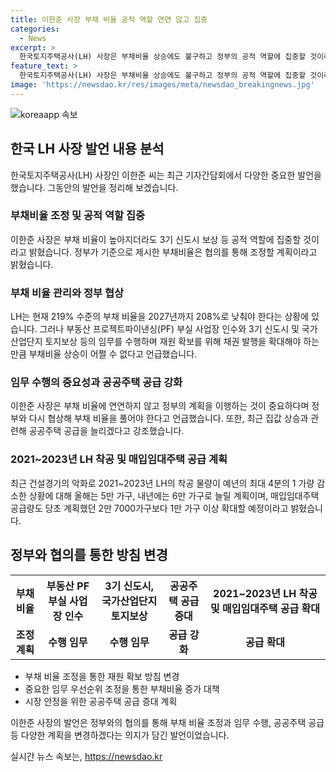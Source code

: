 ```yaml
---
title: 이한준 사장 부채 비율 공적 역할 연연 않고 집중
categories:
  - News
excerpt: >
  한국토지주택공사(LH) 사장은 부채비율 상승에도 불구하고 정부의 공적 역할에 집중할 것이라고 밝혔다. LH는 채권 발행 등을 통해 재원을 확보하며 부채 비율의 상승을 감수할 것으로 전망된다. 사장은 공급 조기화와 물량 확대에 집중하여 부동산 시장의 불씨를 해소하겠다며, 올해 5만, 내년에는 6만 가구 이상의 공공주택을 착공할 방침이라고 밝혔다.
feature_text: >
  한국토지주택공사(LH) 사장은 부채비율 상승에도 불구하고 정부의 공적 역할에 집중할 것이라고 밝혔다. LH는 채권 발행 등을 통해 재원을 확보하며 부채 비율의 상승을 감수할 것으로 전망된다. 사장은 공급 조기화와 물량 확대에 집중하여 부동산 시장의 불씨를 해소하겠다며, 올해 5만, 내년에는 6만 가구 이상의 공공주택을 착공할 방침이라고 밝혔다.
image: 'https://newsdao.kr/res/images/meta/newsdao_breakingnews.jpg'
---
```


<p><img src="https://newsdao.kr/res/images/meta/newsdao_breakingnews.jpg" alt="koreaapp 속보" /></p>

<h2 data-ke-size="size26">한국 LH 사장 발언 내용 분석</h2>

<p data-ke-size="size16">한국토지주택공사(LH) 사장인 이한준 씨는 최근 기자간담회에서 다양한 중요한 발언을 했습니다. 그동안의 발언을 정리해 보겠습니다.</p>

<h3>부채비율 조정 및 공적 역할 집중</h3>

<p data-ke-size="size16">이한준 사장은 부채 비율이 높아지더라도 3기 신도시 보상 등 공적 역할에 집중할 것이라고 밝혔습니다. 정부가 기준으로 제시한 부채비율은 협의를 통해 조정할 계획이라고 밝혔습니다.</p>

<h3>부채 비율 관리와 정부 협상</h3>

<p data-ke-size="size16">LH는 현재 219% 수준의 부채 비율을 2027년까지 208%로 낮춰야 한다는 상황에 있습니다. 그러나 부동산 프로젝트파이낸싱(PF) 부실 사업장 인수와 3기 신도시 및 국가산업단지 토지보상 등의 임무를 수행하며 재원 확보를 위해 채권 발행을 확대해야 하는 만큼 부채비율 상승이 어쩔 수 없다고 언급했습니다.</p>

<h3>임무 수행의 중요성과 공공주택 공급 강화</h3>

<p data-ke-size="size16">이한준 사장은 부채 비율에 연연하지 않고 정부의 계획을 이행하는 것이 중요하다며 정부와 다시 협상해 부채 비율을 풀어야 한다고 언급했습니다. 또한, 최근 집값 상승과 관련해 공공주택 공급을 늘리겠다고 강조했습니다.</p>

<h3>2021~2023년 LH 착공 및 매입임대주택 공급 계획</h3>

<p data-ke-size="size16">최근 건설경기의 악화로 2021~2023년 LH의 착공 물량이 예년의 최대 4분의 1 가량 감소한 상황에 대해 올해는 5만 가구, 내년에는 6만 가구로 늘릴 계획이며, 매입임대주택 공급량도 당초 계획했던 2만 7000가구보다 1만 가구 이상 확대할 예정이라고 밝혔습니다.</p>

<h2 data-ke-size="size26">정부와 협의를 통한 방침 변경</h2>

<table>
    <tr>
        <th>부채 비율</th>
        <th>부동산 PF 부실 사업장 인수</th>
        <th>3기 신도시, 국가산업단지 토지보상</th>
        <th>공공주택 공급 증대</th>
        <th>2021~2023년 LH 착공 및 매입임대주택 공급 확대</th>
    </tr>
    <tr>
        <td style="text-align: center; height: 17px;"><b>조정 계획</b></td>
        <td style="text-align: center; height: 17px;"><b>수행 임무</b></td>
        <td style="text-align: center; height: 17px;"><b>수행 임무</b></td>
        <td style="text-align: center; height: 17px;"><b>공급 강화</b></td>
        <td style="text-align: center; height: 17px;"><b>공급 확대</b></td>
    </tr>
</table>

<ul>
    <li>부채 비율 조정을 통한 재원 확보 방침 변경</li>
    <li>중요한 임무 우선순위 조정을 통한 부채비율 증가 대책</li>
    <li>시장 안정을 위한 공공주택 공급 증대 계획</li>
</ul>

<p data-ke-size="size16">이한준 사장의 발언은 정부와의 협의를 통해 부채 비율 조정과 임무 수행, 공공주택 공급 등 다양한 계획을 변경하겠다는 의지가 담긴 발언이었습니다.</p>
실시간 뉴스 속보는, <a href="https://newsdao.kr" rel="dofollow">https://newsdao.kr</a>


